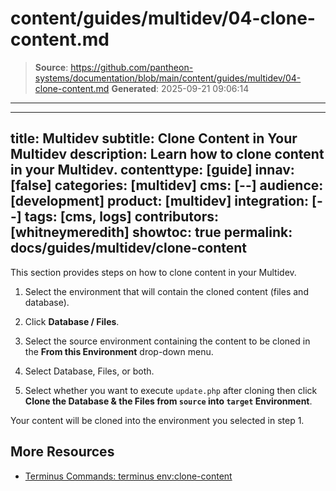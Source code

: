 # content/guides/multidev/04-clone-content.md

> **Source**: https://github.com/pantheon-systems/documentation/blob/main/content/guides/multidev/04-clone-content.md
> **Generated**: 2025-09-21 09:06:14

---

---
title: Multidev
subtitle: Clone Content in Your Multidev
description: Learn how to clone content in your Multidev.
contenttype: [guide]
innav: [false]
categories: [multidev]
cms: [--]
audience: [development]
product: [multidev]
integration: [--]
tags: [cms, logs]
contributors: [whitneymeredith]
showtoc: true
permalink: docs/guides/multidev/clone-content
---

This section provides steps on how to clone content in your Multidev.
<Wistia src="d3vw8r3ooi" />

1. Select the environment that will contain the cloned content (files and database).

1. Click **Database / Files**.

1. Select the source environment containing the content to be cloned in the **From this Environment** drop-down menu.

1. Select Database, Files, or both.

1. Select whether you want to execute `update.php` after cloning then click **Clone the Database & the Files from `source` into `target` Environment**.

Your content will be cloned into the environment you selected in step 1.

## More Resources

- [Terminus Commands: terminus env:clone-content](/terminus/commands/env-clone-content)
